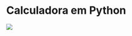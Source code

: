 <h1>Calculadora em Python</h1>
<img src='https://user-images.githubusercontent.com/99451711/193477239-f9981e67-8a93-4e55-9d9f-7e7ce1404b10.jpeg'>
